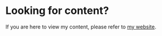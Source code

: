 # Looking for content?

If you are here to view my content, please refer to [my website](https://janucember.github.io/).

